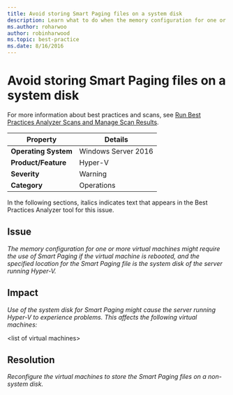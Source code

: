 ```yaml
---
title: Avoid storing Smart Paging files on a system disk
description: Learn what to do when the memory configuration for one or more virtual machines might require the use of Smart Paging if the virtual machine is rebooted, and the specified location for the Smart Paging file is the system disk of the server running Hyper-V.
ms.author: roharwoo
author: robinharwood
ms.topic: best-practice
ms.date: 8/16/2016
---
```

# Avoid storing Smart Paging files on a system disk

For more information about best practices and scans, see [Run Best Practices Analyzer Scans and Manage Scan Results](/previous-versions/windows/it-pro/windows-server-2012-R2-and-2012/hh831400(v=ws.11)).

|Property|Details|
|-|-|
|**Operating System**|Windows Server 2016|
|**Product/Feature**|Hyper-V|
|**Severity**|Warning|
|**Category**|Operations|

In the following sections, italics indicates text that appears in the Best Practices Analyzer tool for this issue.

## Issue
*The memory configuration for one or more virtual machines might require the use of Smart Paging if the virtual machine is rebooted, and the specified location for the Smart Paging file is the system disk of the server running Hyper-V.*

## Impact
*Use of the system disk for Smart Paging might cause the server running Hyper-V to experience problems. This affects the following virtual machines:*

\<list of virtual machines>

## Resolution
*Reconfigure the virtual machines to store the Smart Paging files on a non-system disk.*


